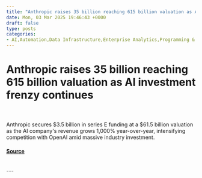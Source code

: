 ```yaml
---
title: "Anthropic raises 35 billion reaching 615 billion valuation as AI investment frenzy continues"
date: Mon, 03 Mar 2025 19:46:43 +0000
draft: false
type: posts
categories: 
- AI,Automation,Data Infrastructure,Enterprise Analytics,Programming & Development,Security,AI funding round,AI revenue growth,AI startup valuation,AI, ML and Deep Learning,Amazon,Amazon AI,Anthropic,Anthropic funding,B2B AI technology,Business Intelligence,category-/Business & Industrial,Claude,Claude AI,Claude AI model,Conversational AI,Data Management,Data Science,Data Security and Privacy,enterprise ai,funding news,Generative AI,Lightspeed venture partners,NLP,OpenAI,OpenAI competitor,startup valuation,valuation
---
```

# Anthropic raises 35 billion reaching 615 billion valuation as AI investment frenzy continues

<br/>

<br/>
Anthropic secures $3.5 billion in series E funding at a $61.5 billion valuation as the AI company's revenue grows 1,000% year-over-year, intensifying competition with OpenAI amid massive industry investment.

#### [Source](https://venturebeat.com/ai/anthropic-raises-3-5-billion-reaching-61-5-billion-valuation-as-ai-investment-frenzy-continues/)

<br/>
---

